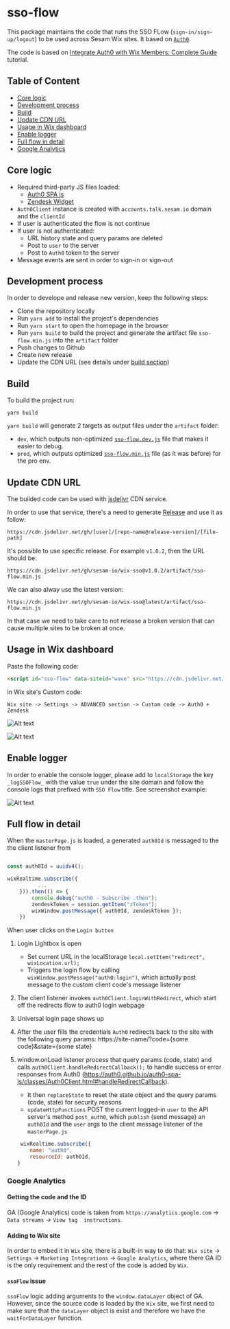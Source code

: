 # sso-flow

This package maintains the code that runs the SSO FLow (`sign-in/sign-up/logout`) to be used across Sesam Wix sites. It based on [`Auth0`](https://auth0.com).

The code is based on [Integrate Auth0 with Wix Members: Complete Guide](https://forum.wixstudio.com/t/integrate-auth0-with-wix-members-complete-guide/8119) tutorial.

## Table of Content

- [Core logic](#core-logic)
- [Development process](#development-process)
- [Build](#build)
- [Update CDN URL](#update-cdn-url)
- [Usage in Wix dashboard](#usage-in-wix-dashboard)
- [Enable logger](#enable-logger)
- [Full flow in detail](#full-flow-in-detail)
- [Google Analytics](#google-analytics)

## Core logic

- Required third-party JS files loaded:
    - [Auth0 SPA js](https://static.zdassets.com/ekr/snippet.js?key=eb7f5552-be33-4b0f-a55d-ce9a8a7aa975)
    - [Zendesk Widget](https://cdn.auth0.com/js/auth0-spa-js/2.0/auth0-spa-js.production.js)
- `Auth0Client` instance is created with `accounts.talk.sesam.io` domain and the `clientId`
- If user is authenticated the flow is not continue
- If user is not authenticated:
    - URL history state and query params are deleted
    - Post to `user` to the server 
    - Post to `Auth0` token to the server
- Message events are sent in order to sign-in or sign-out

## Development process

In order to develope and release new version, keep the following steps:
- Clone the repository locally
- Run `yarn add` to install the project's dependencies
- Run `yarn start` to open the homepage in the browser
- Run `yarn build` to build the project and generate the artifact file `sso-flow.min.js` into the `artifact` folder 
- Push changes to Github
- Create new release
- Update the CDN URL (see details under [build section](#build))

## Build

To build the project run:

```
yarn build
```

`yarn build` will generate 2 targets as output files under the `artifact` folder:
  - `dev`, which outputs non-optimized [`sso-flow.dev.js`](https://cdn.jsdelivr.net/gh/sesam-io/wix-sso@dev-target-v1/artifact/sso-flow.dev.js) file that makes it easier to debug.
  - `prod`, which outputs optimized [`sso-flow.min.js`](https://cdn.jsdelivr.net/gh/sesam-io/wix-sso@dev-target-v1/artifact/sso-flow.min.js) file (as it was before) for the pro env.

## Update CDN URL

The builded code can be used with [jsdelivr](https://www.jsdelivr.com/?docs=gh) CDN service.

In order to use that service, there's a need to generate [Release](https://docs.github.com/en/repositories/releasing-projects-on-github/managing-releases-in-a-repository) and use it as follow:

```
https://cdn.jsdelivr.net/gh/[user]/[repo-name@release-version]/[file-path]
```

It's possible to use specific release. For example `v1.0.2`, then the URL should be: 

```
https://cdn.jsdelivr.net/gh/sesam-io/wix-sso@v1.0.2/artifact/sso-flow.min.js
```

We can also alway use the latest version: 

```
https://cdn.jsdelivr.net/gh/sesam-io/wix-sso@latest/artifact/sso-flow.min.js
```

In that case we need to take care to not release a broken version that can cause multiple sites to be broken at once.

## Usage in Wix dashboard

Paste the following code:

```html
<script id="sso-flow" data-siteid="wave" src="https://cdn.jsdelivr.net/gh/sesam-io/wix-sso@v1.0.2/artifact/sso-flow.min.js"></script>
```

in Wix site's Custom code: 

`Wix site -> Settings -> ADVANCED section -> Custom code -> Auth0 + Zendesk`


![Alt text](<src/assets/wix-custom-code-example.png>)


![Alt text](<src/assets//script-example.png>)

## Enable logger

In order to enable the console logger, please add to `localStorage` the key `_logSSOFlow_` with the value `true` under the site domain and follow the console logs that prefixed with `SSO Flow` title. See screenshot example:


![Alt text](<src/assets/logger-example.png>)

## Full flow in detail

When the `masterPage.js` is loaded, a generated `auth0Id` is messaged to the the client listener from 

```js

const auth0Id = uuidv4();

wixRealtime.subscribe({
          ...
    })).then(() => {
        console.debug("auth0 - Subscribe .then");
        zendeskToken = session.getItem("zToken");
        wixWindow.postMessage({ auth0Id, zendeskToken });
    })
```

When user clicks on the `Login button`

1. Login Lightbox is open
 	- Set current URL in the localStorage `local.setItem("redirect", wixLocation.url);`
 	- Triggers the login flow by calling `wixWindow.postMessage("auth0:login")`, which actually post message to the custom client code's message listener
2. The client listener invokes `auth0Client.loginWithRedirect`, which start off the redirects flow to auth0 login webpage
3. Universal login page shows up
4. After the user fills the credentials `Auth0` redirects back to the site with the following query params: https://site-name/?code={some code}&state={some state}
5. window.onLoad listener process that query params (code, state) and calls `auth0Client.handleRedirectCallback();` to handle success or error responses from Auth0 (https://auth0.github.io/auth0-spa-js/classes/Auth0Client.html#handleRedirectCallback).
    - It then `replaceState` to reset the state object and the query params (code, state) for security reasons
 	- `updateHttpFunctions` POST the current logged-in `user` to the API server's method `post_auth0`, which `publish` (send message) an `auth0Id` and the `user` args to the client message listener of the `masterPage.js`

 	```js
 	 wixRealtime.subscribe({
        name: "auth0",
        resourceId: auth0Id,
    }
    ```

### Google Analytics

#### Getting the code and the ID
GA (Google Analytics) code is taken from `https://analytics.google.com` -> `Data streams` -> `View tag  instructions`.

#### Adding to Wix site
In order to embed it in `Wix` site, there is a built-in way to do that: `Wix site` -> `Settings` -> `Marketing Integrations` -> `Google Analytics`, where there GA ID is the only requirement and the rest of the code is added by `Wix`.

#### `ssoFlow` issue
`ssoFlow` logic adding arguments to the `window.dataLayer` object of GA. However, since the source code is loaded by the `Wix` site, we first need to make sure that the `dataLayer` object is exist and therefore we have the `waitForDataLayer` function.